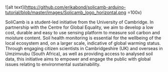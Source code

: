 ![alt text](https://github.com/erikabond/solicamb-arduino-tutorial/blob/master/images/Solicamb_logo_horizontal.png =100x)

SoliCamb is a student-led initiative from the University of Cambridge. In partnership with the Centre for Global Equality, we aim to develop a low cost, durable and easy to use sensing platform to measure soil carbon and moisture content. Soil health monitoring is essential for the wellbeing of the local ecosystem and, on a larger scale, indicative of global warming status. Through engaging citizen scientists in Cambridgeshire (UK) and overseas in Umzimvubu (South Africa), as well as providing access to analysed soil data, this initiative aims to empower and engage the public with global issues relating to environmental sustainability.
